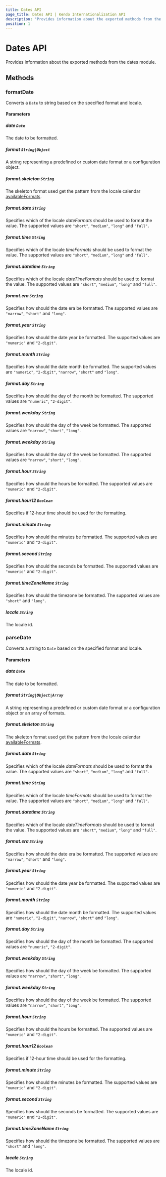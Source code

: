 ```yaml
---
title: Dates API
page_title: Dates API | Kendo Internationalization API
description: "Provides information about the exported methods from the Kendo Internationalization dates module."
position: 1
---
```


# Dates API

Provides information about the exported methods from the dates module.

## Methods

### formatDate

Converts a `Date` to string based on the specified format and locale.

#### Parameters

##### date `Date`

The date to be formatted.

##### format `String|Object`

A string representing a predefined or custom date format or a configuration object.

##### format.skeleton `String`

The skeleton format used get the pattern from the locale calendar [availableFormats](http://www.unicode.org/reports/tr35/tr35-dates.html#availableFormats_appendItems).

##### format.date `String`

Specifies which of the locale _dateFormats_ should be used to format the value. The supported values are `"short"`, `"medium"`, `"long"` and `"full"`.

##### format.time `String`

Specifies which of the locale _timeFormats_ should be used to format the value. The supported values are `"short"`, `"medium"`, `"long"` and `"full"`.

##### format.datetime `String`

Specifies which of the locale _dateTimeFormats_ should be used to format the value. The supported values are `"short"`, `"medium"`, `"long"` and `"full"`.

##### format.era `String`

Specifies how should the date era be formatted. The supported values are `"narrow"`, `"short"` and `"long"`.

##### format.year `String`

Specifies how should the date year be formatted. The supported values are `"numeric"` and `"2-digit"`.

##### format.month `String`

Specifies how should the date month be formatted. The supported values are `"numeric"`, `"2-digit"`, `"narrow"`, `"short"` and `"long"`.

##### format.day `String`

Specifies how should the day of the month be formatted. The supported values are `"numeric"`, `"2-digit"`.

##### format.weekday `String`

Specifies how should the day of the week be formatted. The supported values are `"narrow"`, `"short"`, `"long"`.

##### format.weekday `String`

Specifies how should the day of the week be formatted. The supported values are `"narrow"`, `"short"`, `"long"`.

##### format.hour `String`

Specifies how should the hours be formatted. The supported values are `"numeric"` and `"2-digit"`.

##### format.hour12 `Boolean`

Specifies if 12-hour time should be used for the formatting.

##### format.minute `String`

Specifies how should the minutes be formatted. The supported values are `"numeric"` and `"2-digit"`.

##### format.second `String`

Specifies how should the seconds be formatted. The supported values are `"numeric"` and `"2-digit"`.

##### format.timeZoneName `String`

Specifies how should the timezone be formatted. The supported values are `"short"` and `"long"`.

##### locale `String`

The locale id.

### parseDate

Converts a string to `Date` based on the specified format and locale.

#### Parameters

##### date `Date`

The date to be formatted.

##### format `String|Object|Array`

A string representing a predefined or custom date format or a configuration object or an array of formats.

##### format.skeleton `String`

The skeleton format used get the pattern from the locale calendar [availableFormats](http://www.unicode.org/reports/tr35/tr35-dates.html#availableFormats_appendItems).

##### format.date `String`

Specifies which of the locale _dateFormats_ should be used to format the value. The supported values are `"short"`, `"medium"`, `"long"` and `"full"`.

##### format.time `String`

Specifies which of the locale _timeFormats_ should be used to format the value. The supported values are `"short"`, `"medium"`, `"long"` and `"full"`.

##### format.datetime `String`

Specifies which of the locale _dateTimeFormats_ should be used to format the value. The supported values are `"short"`, `"medium"`, `"long"` and `"full"`.

##### format.era `String`

Specifies how should the date era be formatted. The supported values are `"narrow"`, `"short"` and `"long"`.

##### format.year `String`

Specifies how should the date year be formatted. The supported values are `"numeric"` and `"2-digit"`.

##### format.month `String`

Specifies how should the date month be formatted. The supported values are `"numeric"`, `"2-digit"`, `"narrow"`, `"short"` and `"long"`.

##### format.day `String`

Specifies how should the day of the month be formatted. The supported values are `"numeric"`, `"2-digit"`.

##### format.weekday `String`

Specifies how should the day of the week be formatted. The supported values are `"narrow"`, `"short"`, `"long"`.

##### format.weekday `String`

Specifies how should the day of the week be formatted. The supported values are `"narrow"`, `"short"`, `"long"`.

##### format.hour `String`

Specifies how should the hours be formatted. The supported values are `"numeric"` and `"2-digit"`.

##### format.hour12 `Boolean`

Specifies if 12-hour time should be used for the formatting.

##### format.minute `String`

Specifies how should the minutes be formatted. The supported values are `"numeric"` and `"2-digit"`.

##### format.second `String`

Specifies how should the seconds be formatted. The supported values are `"numeric"` and `"2-digit"`.

##### format.timeZoneName `String`

Specifies how should the timezone be formatted. The supported values are `"short"` and `"long"`.

##### locale `String`

The locale id.



